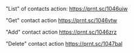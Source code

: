 "List" of contacts action:
https://prnt.sc/1046uiw

"Get" contact action
https://prnt.sc/1046vtw

"Add" contact action
https://prnt.sc/1046zrz

"Delete" contact action
https://prnt.sc/1047bal

